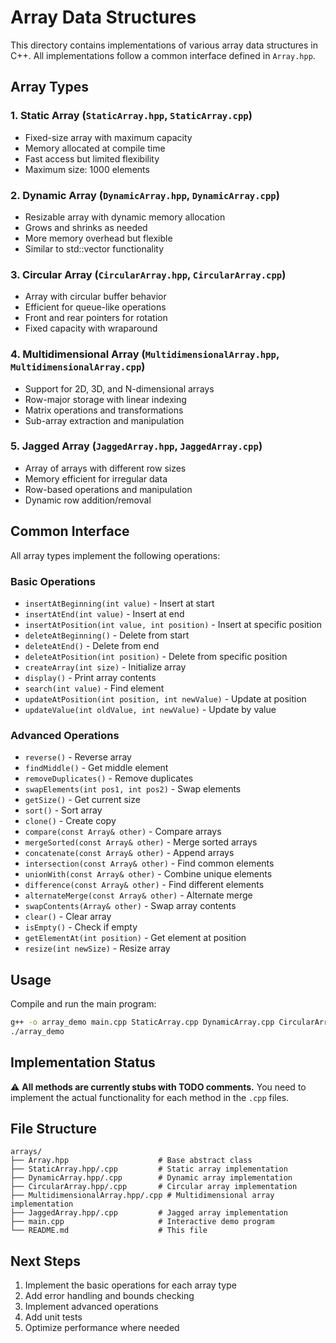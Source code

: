 # Array Data Structures

This directory contains implementations of various array data structures in C++. All implementations follow a common interface defined in `Array.hpp`.

## Array Types

### 1. Static Array (`StaticArray.hpp`, `StaticArray.cpp`)
- Fixed-size array with maximum capacity
- Memory allocated at compile time
- Fast access but limited flexibility
- Maximum size: 1000 elements

### 2. Dynamic Array (`DynamicArray.hpp`, `DynamicArray.cpp`)
- Resizable array with dynamic memory allocation
- Grows and shrinks as needed
- More memory overhead but flexible
- Similar to std::vector functionality

### 3. Circular Array (`CircularArray.hpp`, `CircularArray.cpp`)
- Array with circular buffer behavior
- Efficient for queue-like operations
- Front and rear pointers for rotation
- Fixed capacity with wraparound

### 4. Multidimensional Array (`MultidimensionalArray.hpp`, `MultidimensionalArray.cpp`)
- Support for 2D, 3D, and N-dimensional arrays
- Row-major storage with linear indexing
- Matrix operations and transformations
- Sub-array extraction and manipulation

### 5. Jagged Array (`JaggedArray.hpp`, `JaggedArray.cpp`)
- Array of arrays with different row sizes
- Memory efficient for irregular data
- Row-based operations and manipulation
- Dynamic row addition/removal

## Common Interface

All array types implement the following operations:

### Basic Operations
- `insertAtBeginning(int value)` - Insert at start
- `insertAtEnd(int value)` - Insert at end
- `insertAtPosition(int value, int position)` - Insert at specific position
- `deleteAtBeginning()` - Delete from start
- `deleteAtEnd()` - Delete from end
- `deleteAtPosition(int position)` - Delete from specific position
- `createArray(int size)` - Initialize array
- `display()` - Print array contents
- `search(int value)` - Find element
- `updateAtPosition(int position, int newValue)` - Update at position
- `updateValue(int oldValue, int newValue)` - Update by value

### Advanced Operations
- `reverse()` - Reverse array
- `findMiddle()` - Get middle element
- `removeDuplicates()` - Remove duplicates
- `swapElements(int pos1, int pos2)` - Swap elements
- `getSize()` - Get current size
- `sort()` - Sort array
- `clone()` - Create copy
- `compare(const Array& other)` - Compare arrays
- `mergeSorted(const Array& other)` - Merge sorted arrays
- `concatenate(const Array& other)` - Append arrays
- `intersection(const Array& other)` - Find common elements
- `unionWith(const Array& other)` - Combine unique elements
- `difference(const Array& other)` - Find different elements
- `alternateMerge(const Array& other)` - Alternate merge
- `swapContents(Array& other)` - Swap array contents
- `clear()` - Clear array
- `isEmpty()` - Check if empty
- `getElementAt(int position)` - Get element at position
- `resize(int newSize)` - Resize array

## Usage

Compile and run the main program:
```bash
g++ -o array_demo main.cpp StaticArray.cpp DynamicArray.cpp CircularArray.cpp MultidimensionalArray.cpp JaggedArray.cpp
./array_demo
```

## Implementation Status

⚠️ **All methods are currently stubs with TODO comments.** You need to implement the actual functionality for each method in the `.cpp` files.

## File Structure

```
arrays/
├── Array.hpp                    # Base abstract class
├── StaticArray.hpp/.cpp         # Static array implementation
├── DynamicArray.hpp/.cpp        # Dynamic array implementation
├── CircularArray.hpp/.cpp       # Circular array implementation
├── MultidimensionalArray.hpp/.cpp # Multidimensional array implementation
├── JaggedArray.hpp/.cpp         # Jagged array implementation
├── main.cpp                     # Interactive demo program
└── README.md                    # This file
```

## Next Steps

1. Implement the basic operations for each array type
2. Add error handling and bounds checking
3. Implement advanced operations
4. Add unit tests
5. Optimize performance where needed
